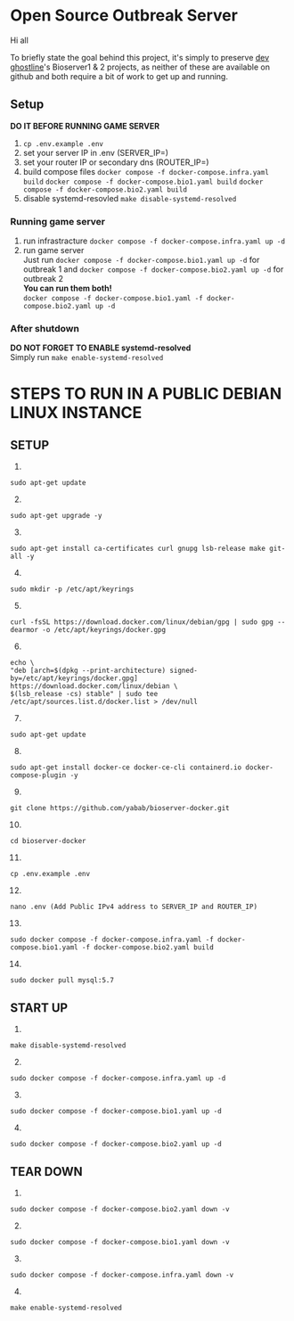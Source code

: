 # Open Source Outbreak Server

Hi all

To briefly state the goal behind this project, it's simply to preserve [dev ghostline](https://gitlab.com/users/gh0stl1ne/projects)'s Bioserver1 & 2 projects, as neither of these are available on github and both require a bit of work to get up and running.

## Setup
**DO IT BEFORE RUNNING GAME SERVER**
1. `cp .env.example .env`
2. set your server IP in .env (SERVER_IP=)
3. set your router IP or secondary dns (ROUTER_IP=)
4. build compose files 
    `docker compose -f docker-compose.infra.yaml build`
    `docker compose -f docker-compose.bio1.yaml build`
    `docker compose -f docker-compose.bio2.yaml build`
5. disable systemd-resovled `make disable-systemd-resolved`

### Running game server
1. run infrastracture `docker compose -f docker-compose.infra.yaml up -d`
2. run game server\
Just run `docker compose -f docker-compose.bio1.yaml up -d` for outbreak 1 and `docker compose -f docker-compose.bio2.yaml up -d` for outbreak 2\
**You can run them both!**\
`docker compose -f docker-compose.bio1.yaml -f docker-compose.bio2.yaml up -d`

### After shutdown
**DO NOT FORGET TO ENABLE systemd-resolved**\
Simply run `make enable-systemd-resolved`

# STEPS TO RUN IN A PUBLIC DEBIAN LINUX INSTANCE

## SETUP

1.
```
sudo apt-get update
```

2.
```
sudo apt-get upgrade -y
```

3.
```
sudo apt-get install ca-certificates curl gnupg lsb-release make git-all -y
```

4.
```
sudo mkdir -p /etc/apt/keyrings
```

5.
```
curl -fsSL https://download.docker.com/linux/debian/gpg | sudo gpg --dearmor -o /etc/apt/keyrings/docker.gpg
```

6.
```
echo \
"deb [arch=$(dpkg --print-architecture) signed-by=/etc/apt/keyrings/docker.gpg] https://download.docker.com/linux/debian \
$(lsb_release -cs) stable" | sudo tee /etc/apt/sources.list.d/docker.list > /dev/null
```

7.
```
sudo apt-get update
```

8.
```
sudo apt-get install docker-ce docker-ce-cli containerd.io docker-compose-plugin -y
```

9.
```
git clone https://github.com/yabab/bioserver-docker.git
```

10.
```
cd bioserver-docker
```

11.
```
cp .env.example .env
```

12.
```
nano .env (Add Public IPv4 address to SERVER_IP and ROUTER_IP)
```

13.
```
sudo docker compose -f docker-compose.infra.yaml -f docker-compose.bio1.yaml -f docker-compose.bio2.yaml build
```

14.
```
sudo docker pull mysql:5.7
```

## START UP

1.
```
make disable-systemd-resolved
```

2.
```
sudo docker compose -f docker-compose.infra.yaml up -d
```

3.
```
sudo docker compose -f docker-compose.bio1.yaml up -d
```

4.
```
sudo docker compose -f docker-compose.bio2.yaml up -d
```

## TEAR DOWN

1.
```
sudo docker compose -f docker-compose.bio2.yaml down -v
```

2.
```
sudo docker compose -f docker-compose.bio1.yaml down -v
```

3.
```
sudo docker compose -f docker-compose.infra.yaml down -v
```

4.
```
make enable-systemd-resolved
```